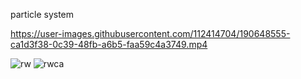 particle system



https://user-images.githubusercontent.com/112414704/190648555-ca1d3f38-0c39-48fb-a6b5-faa59c4a3749.mp4




![rw](https://user-images.githubusercontent.com/112414704/190648095-5ac1b797-afd9-412b-b9e9-269ad13f095b.png)
![rwca](https://user-images.githubusercontent.com/112414704/190648156-a5d01dd9-f262-4e25-b269-7544495a5111.png)
